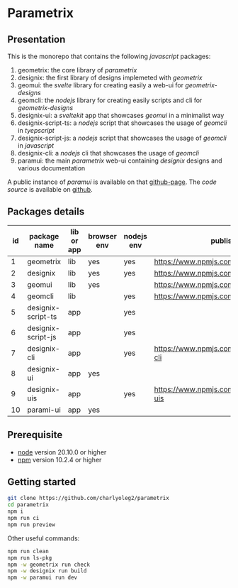 Parametrix
==========


Presentation
------------

This is the monorepo that contains the following *javascript* packages:

1. geometrix: the core library of *parametrix*
2. designix: the first library of designs implemeted with *geometrix*
3. geomui: the *svelte* library for creating easily a web-ui for *geometrix-designs*
4. geomcli: the *nodejs* library for creating easily scripts and cli for *geometrix-designs*
5. designix-ui: a *sveltekit* app that showcases *geomui* in a minimalist way
6. designix-script-ts: a *nodejs* script that showcases the usage of *geomcli* in *tyepscript*
7. designix-script-js: a *nodejs* script that showcases the usage of *geomcli* in *javascript*
8. designix-cli: a *nodejs* cli that showcases the usage of *geomcli*
9. paramui: the main *parametrix* web-ui containing *designix* designs and various documentation

A public instance of *paramui* is available on that [github-page](https://charlyoleg2.github.io/parametrix/).
The *code source* is available on [github](https://github.com/charlyoleg2/parametrix).


Packages details
----------------

| id | package name         | lib or app | browser env | nodejs env | published                                     |
|----|----------------------|------------|-------------|------------|-----------------------------------------------|
| 1  | geometrix            | lib        | yes         | yes        | https://www.npmjs.com/package/geometrix       |
| 2  | designix             | lib        | yes         | yes        | https://www.npmjs.com/package/designix        |
| 3  | geomui               | lib        | yes         |            | https://www.npmjs.com/package/geomui          |
| 4  | geomcli              | lib        |             | yes        | https://www.npmjs.com/package/geomcli         |
| 5  | designix-script-ts   | app        |             | yes        |                                               |
| 6  | designix-script-js   | app        |             | yes        |                                               |
| 7  | designix-cli         | app        |             | yes        | https://www.npmjs.com/package/designix-cli    |
| 8  | designix-ui          | app        | yes         |            |                                               |
| 9  | designix-uis         | app        |             | yes        | https://www.npmjs.com/package/designix-uis    |
| 10 | parami-ui            | app        | yes         |            |                                               |


Prerequisite
------------

- [node](https://nodejs.org) version 20.10.0 or higher
- [npm](https://docs.npmjs.com/cli/v7/commands/npm) version 10.2.4 or higher


Getting started
---------------

```bash
git clone https://github.com/charlyoleg2/parametrix
cd parametrix
npm i
npm run ci
npm run preview
```

Other useful commands:
```bash
npm run clean
npm run ls-pkg
npm -w geometrix run check
npm -w designix run build
npm -w paramui run dev
```


